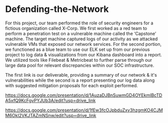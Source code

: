 # Defending-the-Network
For this project, our team performed the role of security engineers for a fictious organization called X-Corp. We first worked as a red team to perform a penetration test on a vulnerable machine called the ‘Capstone’ machine. The target machine captured logs of our activity as we attacked vulnerable VMs that exposed our network services. For the second portion, we functioned as a blue team to use our ELK set up from our previous project to log data & visualizations from our Kibana dashboard into a report. We utilized tools like Filebeat & Metricbeat to further parse through our large data pool for relevant discrepancies within our SOC infrastructure.   

The first link is our deliverable, providing a summary of our network & it's vulnerabilities while the second is a report presenting our log data along with suggested mitigation proposals for each exploit performed. 

https://docs.google.com/presentation/d/1AuzaDJBnSuwmGD4OYEkmlBcTDA5xfQ9KcFgvPYJUb3A/edit?usp=drive_link

https://docs.google.com/presentation/d/1fEw3fcOJpbduZxy3hzgmKO4CJMM6OkI2VKJTAZmNSnw/edit?usp=drive_link
